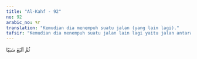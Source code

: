 ```yaml
---
title: "Al-Kahf - 92"
no: 92
arabic_no: ٩٢
translation: "Kemudian dia menempuh suatu jalan (yang lain lagi)."
tafsir: "Kemudian dia menempuh suatu jalan lain lagi yaitu jalan antara Masyriq (arah timur) dan Maghrib (arah barat) membelok ke arah utara. Yakni ke arah dua gunung di Armenia dan Ajerbaijan."
---
```


ثُمَّ اَتْبَعَ سَبَبًا 
